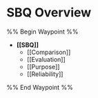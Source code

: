 # SBQ Overview

%% Begin Waypoint %%
- **[[SBQ]]**
	- [[Comparison]]
	- [[Evaluation]]
	- [[Purpose]]
	- [[Reliability]]

%% End Waypoint %%